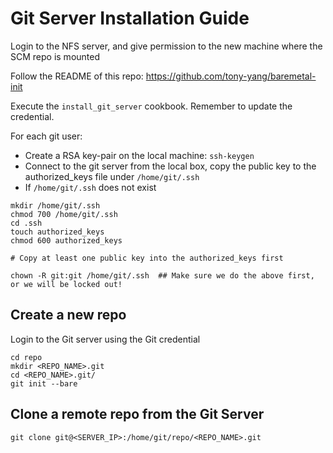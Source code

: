 # Git Server Installation Guide

Login to the NFS server, and give permission to the new machine where the SCM repo is mounted

Follow the README of this repo: https://github.com/tony-yang/baremetal-init

Execute the `install_git_server` cookbook. Remember to update the credential.

For each git user:

- Create a RSA key-pair on the local machine: `ssh-keygen`
- Connect to the git server from the local box, copy the public key to the authorized_keys file under `/home/git/.ssh`
- If `/home/git/.ssh` does not exist
```
mkdir /home/git/.ssh
chmod 700 /home/git/.ssh
cd .ssh
touch authorized_keys
chmod 600 authorized_keys

# Copy at least one public key into the authorized_keys first

chown -R git:git /home/git/.ssh  ## Make sure we do the above first, or we will be locked out!
```

## Create a new repo
Login to the Git server using the Git credential
```
cd repo
mkdir <REPO_NAME>.git
cd <REPO_NAME>.git/
git init --bare
```

## Clone a remote repo from the Git Server
```
git clone git@<SERVER_IP>:/home/git/repo/<REPO_NAME>.git
```
